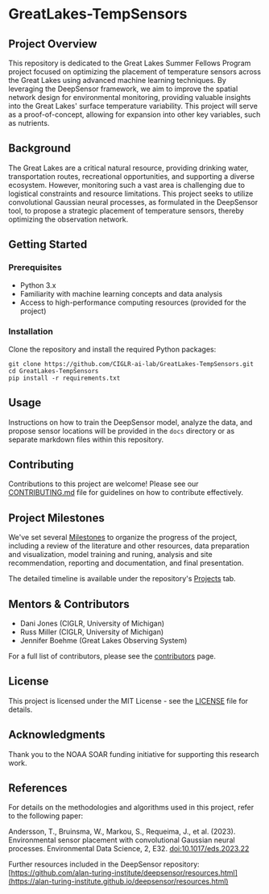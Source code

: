 # GreatLakes-TempSensors

## Project Overview
This repository is dedicated to the Great Lakes Summer Fellows Program project focused on optimizing the placement of temperature sensors across the Great Lakes using advanced machine learning techniques. By leveraging the DeepSensor framework, we aim to improve the spatial network design for environmental monitoring, providing valuable insights into the Great Lakes' surface temperature variability. This project will serve as a proof-of-concept, allowing for expansion into other key variables, such as nutrients.

## Background
The Great Lakes are a critical natural resource, providing drinking water, transportation routes, recreational opportunities, and supporting a diverse ecosystem. However, monitoring such a vast area is challenging due to logistical constraints and resource limitations. This project seeks to utilize convolutional Gaussian neural processes, as formulated in the DeepSensor tool, to propose a strategic placement of temperature sensors, thereby optimizing the observation network.

## Getting Started
### Prerequisites
- Python 3.x
- Familiarity with machine learning concepts and data analysis
- Access to high-performance computing resources (provided for the project)

### Installation

Clone the repository and install the required Python packages:
 
    git clone https://github.com/CIGLR-ai-lab/GreatLakes-TempSensors.git
    cd GreatLakes-TempSensors
    pip install -r requirements.txt

## Usage
Instructions on how to train the DeepSensor model, analyze the data, and propose sensor locations will be provided in the `docs` directory or as separate markdown files within this repository.

## Contributing
Contributions to this project are welcome! Please see our [CONTRIBUTING.md](CONTRIBUTING.md) file for guidelines on how to contribute effectively.

## Project Milestones
We've set several [Milestones](https://github.com/CIGLR-ai-lab/GreatLakes-TempSensors/milestones) to organize the progress of the project, including a review of the literature and other resources, data preparation and visualization, model training and runing, analysis and site recommendation, reporting and documentation, and final presentation.

The detailed timeline is available under the repository's [Projects](https://github.com/CIGLR-ai-lab/GreatLakes-TempSensors/projects) tab.

## Mentors & Contributors
- Dani Jones (CIGLR, University of Michigan)
- Russ Miller (CIGLR, University of Michigan)
- Jennifer Boehme (Great Lakes Observing System)

For a full list of contributors, please see the [contributors](https://github.com/CIGLR-ai-lab/GreatLakes-TempSensors/graphs/contributors) page.

## License
This project is licensed under the MIT License - see the [LICENSE](LICENSE) file for details.

## Acknowledgments
Thank you to the NOAA SOAR funding initiative for supporting this research work.

## References
For details on the methodologies and algorithms used in this project, refer to the following paper:

Andersson, T., Bruinsma, W., Markou, S., Requeima, J., et al. (2023). Environmental sensor placement with convolutional Gaussian neural processes. Environmental Data Science, 2, E32. [doi:10.1017/eds.2023.22](https://doi.org/10.1017/eds.2023.22)

Further resources included in the DeepSensor repository:  
[https://github.com/alan-turing-institute/deepsensor/resources.html](https://alan-turing-institute.github.io/deepsensor/resources.html)




   
